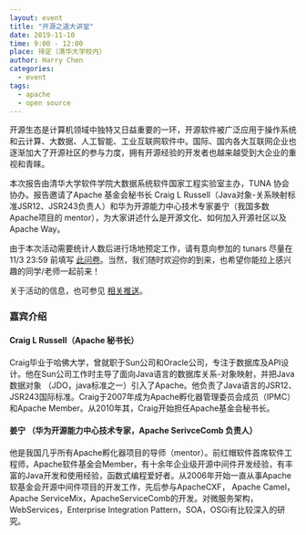 ```yaml
---
layout: event
title: "开源之道大讲堂"
date: 2019-11-10
time: 9:00 - 12:00
place: 待定（清华大学校内）
author: Harry Chen
categories:
  - event
tags:
  - apache
  - open source
---
```


开源生态是计算机领域中独特又日益重要的一环，开源软件被广泛应用于操作系统和云计算、大数据、人工智能、工业互联网软件中。国际、国内各大互联网企业也逐渐加大了开源社区的参与力度，拥有开源经验的开发者也越来越受到大企业的重视和青睐。

本次报告由清华大学软件学院大数据系统软件国家工程实验室主办，TUNA 协会协办。报告邀请了Apache 基金会秘书长 Craig L Russell（Java对象-关系映射标准JSR12、JSR243负责人）和华为开源能力中心技术专家姜宁（我国多数Apache项目的 mentor），为大家讲述什么是开源文化、如何加入开源社区以及 Apache Way。

由于本次活动需要统计人数后进行场地预定工作，请有意向参加的 tunars 尽量在 11/3 23:59 前填写 [此问卷](http://a46ko29kjdw07xjm.mikecrm.com/bSLA1ei)。当然，我们随时欢迎你的到来，也希望你能拉上感兴趣的同学/老师一起前来！

关于活动的信息，也可参见 [相关推送](https://mp.weixin.qq.com/s/gWoCuhXRdGQC-sY5PPQ6_A)。

### 嘉宾介绍

#### Craig L Russell（Apache 秘书长）

Craig毕业于哈佛大学，曾就职于Sun公司和Oracle公司，专注于数据库及API设计。他在Sun公司工作时主导了面向Java语言的数据库关系-对象映射，并把Java 数据对象 （JDO，java标准之一）引入了Apache。他负责了Java语言的JSR12、JSR243国际标准。Craig于2007年成为Apache孵化器管理委员会成员（IPMC）和Apache Member。从2010年其，Craig开始担任Apache基金会秘书长。

#### 姜宁 （华为开源能力中心技术专家，Apache SerivceComb 负责人）

他是我国几乎所有Apache孵化器项目的导师（mentor）。前红帽软件首席软件工程师，Apache软件基金会Member，有十余年企业级开源中间件开发经验，有丰富的Java开发和使用经验，函数式编程爱好者。从2006年开始一直从事Apache软基金会开源中间件项目的开发工作，先后参与ApacheCXF， Apache Camel，Apache ServiceMix，ApacheServiceComb的开发。对微服务架构，WebServices，Enterprise Integration Pattern，SOA，OSGi有比较深入的研究。
